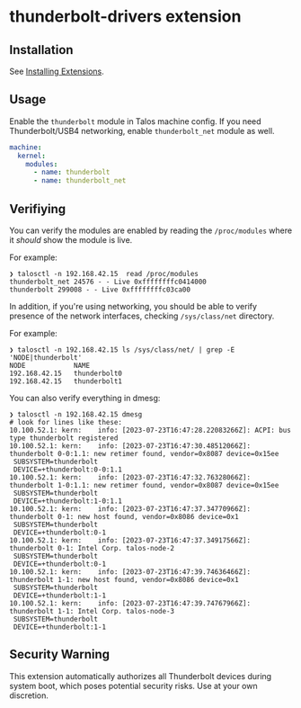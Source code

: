 # thunderbolt-drivers extension

## Installation

See [Installing Extensions](https://github.com/siderolabs/extensions#installing-extensions).

## Usage

Enable the `thunderbolt` module in Talos machine config.
If you need Thunderbolt/USB4 networking,
enable `thunderbolt_net` module as well.

```yaml
machine:
  kernel:
    modules:
      - name: thunderbolt
      - name: thunderbolt_net
```

## Verifiying

You can verify the modules are enabled by reading the `/proc/modules` where it _should_ show the module is live.

For example:

```
❯ talosctl -n 192.168.42.15  read /proc/modules
thunderbolt_net 24576 - - Live 0xffffffffc0414000
thunderbolt 299008 - - Live 0xffffffffc03ca00
```

In addition, if you're using networking, you should be able to verify presence of the network interfaces, checking `/sys/class/net` directory.

For example:

```
❯ talosctl -n 192.168.42.15 ls /sys/class/net/ | grep -E 'NODE|thunderbolt'
NODE            NAME
192.168.42.15   thunderbolt0
192.168.42.15   thunderbolt1
```

You can also verify everything in dmesg:

```
❯ talosctl -n 192.168.42.15 dmesg
# look for lines like these:
10.100.52.1: kern:    info: [2023-07-23T16:47:28.22083266Z]: ACPI: bus type thunderbolt registered
10.100.52.1: kern:    info: [2023-07-23T16:47:30.48512066Z]: thunderbolt 0-0:1.1: new retimer found, vendor=0x8087 device=0x15ee
 SUBSYSTEM=thunderbolt
 DEVICE=+thunderbolt:0-0:1.1
10.100.52.1: kern:    info: [2023-07-23T16:47:32.76328066Z]: thunderbolt 1-0:1.1: new retimer found, vendor=0x8087 device=0x15ee
 SUBSYSTEM=thunderbolt
 DEVICE=+thunderbolt:1-0:1.1
10.100.52.1: kern:    info: [2023-07-23T16:47:37.34770966Z]: thunderbolt 0-1: new host found, vendor=0x8086 device=0x1
 SUBSYSTEM=thunderbolt
 DEVICE=+thunderbolt:0-1
10.100.52.1: kern:    info: [2023-07-23T16:47:37.34917566Z]: thunderbolt 0-1: Intel Corp. talos-node-2
 SUBSYSTEM=thunderbolt
 DEVICE=+thunderbolt:0-1
10.100.52.1: kern:    info: [2023-07-23T16:47:39.74636466Z]: thunderbolt 1-1: new host found, vendor=0x8086 device=0x1
 SUBSYSTEM=thunderbolt
 DEVICE=+thunderbolt:1-1
10.100.52.1: kern:    info: [2023-07-23T16:47:39.74767966Z]: thunderbolt 1-1: Intel Corp. talos-node-3
 SUBSYSTEM=thunderbolt
 DEVICE=+thunderbolt:1-1
```

## Security Warning

This extension automatically authorizes all Thunderbolt devices during system boot, which poses potential security risks. Use at your own discretion.
